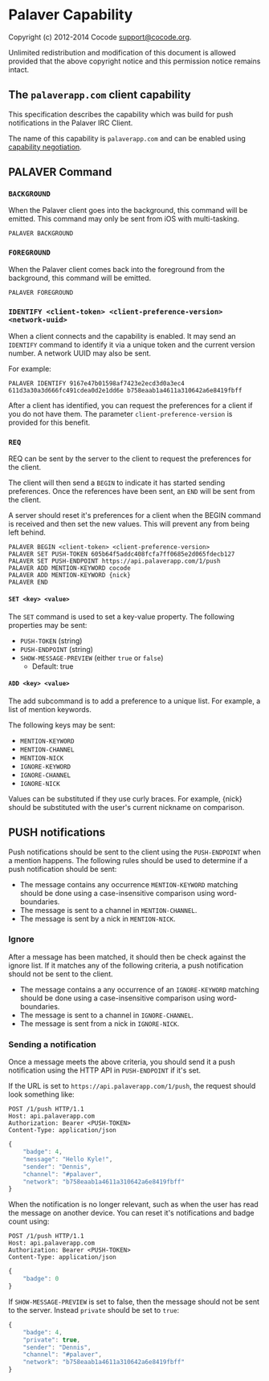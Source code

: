 # Palaver Capability

Copyright (c) 2012-2014 Cocode <support@cocode.org>.

Unlimited redistribution and modification of this document is allowed
provided that the above copyright notice and this permission notice
remains intact.

## The `palaverapp.com` client capability

This specification describes the capability which was build for push
notifications in the Palaver IRC Client.

The name of this capability is `palaverapp.com` and can be enabled using
[capability
negotiation](http://ircv3.atheme.org/specification/capability-negotiation-3.1).

## PALAVER Command

### `BACKGROUND`

When the Palaver client goes into the background, this command will be emitted.
This command may only be sent from iOS with multi-tasking.

```
PALAVER BACKGROUND
```

### `FOREGROUND`

When the Palaver client comes back into the foreground from the background, this command will be emitted.

```
PALAVER FOREGROUND
```

### `IDENTIFY <client-token> <client-preference-version> <network-uuid>`

When a client connects and the capability is enabled. It may send an `IDENTIFY`
command to identify it via a unique token and the current version number. A
network UUID may also be sent.

For example:

```
PALAVER IDENTIFY 9167e47b01598af7423e2ecd3d0a3ec4 611d3a30a3d666fc491cdea0d2e1dd6e b758eaab1a4611a310642a6e8419fbff
```

After a client has identified, you can request the preferences for a client if
you do not have them. The parameter `client-preference-version` is provided for
this benefit.

### `REQ`

REQ can be sent by the server to the client to request the preferences for the
client.

The client will then send a `BEGIN` to indicate it has started sending
preferences. Once the references have been sent, an `END` will be sent from the
client.

A server should reset it's preferences for a client when the BEGIN command is
received and then set the new values. This will prevent any from being left
behind.

```
PALAVER BEGIN <client-token> <client-preference-version>
PALAVER SET PUSH-TOKEN 605b64f5addc408fcfa7ff0685e2d065fdecb127
PALAVER SET PUSH-ENDPOINT https://api.palaverapp.com/1/push
PALAVER ADD MENTION-KEYWORD cocode
PALAVER ADD MENTION-KEYWORD {nick}
PALAVER END
```

#### `SET <key> <value>`

The `SET` command is used to set a key-value property. The following properties
may be sent:

- `PUSH-TOKEN` (string)
- `PUSH-ENDPOINT` (string)
- `SHOW-MESSAGE-PREVIEW` (either `true` or `false`)
    - Default: true

#### `ADD <key> <value>`

The add subcommand is to add a preference to a unique list. For example, a list
of mention keywords.

The following keys may be sent:

- `MENTION-KEYWORD`
- `MENTION-CHANNEL`
- `MENTION-NICK`
- `IGNORE-KEYWORD`
- `IGNORE-CHANNEL`
- `IGNORE-NICK`

Values can be substituted if they use curly braces. For example, {nick} should
be substituted with the user's current nickname on comparison.

## PUSH notifications

Push notifications should be sent to the client using the `PUSH-ENDPOINT` when
a mention happens. The following rules should be used to determine if a push
notification should be sent:

- The message contains any occurrence `MENTION-KEYWORD` matching should be
  done using a case-insensitive comparison using word-boundaries.
- The message is sent to a channel in `MENTION-CHANNEL`.
- The message is sent by a nick in `MENTION-NICK`.

### Ignore

After a message has been matched, it should then be check against the ignore
list. If it matches any of the following criteria, a push notification should
not be sent to the client.

- The message contains a any occurrence of an `IGNORE-KEYWORD` matching should be
  done using a case-insensitive comparison using word-boundaries.
- The message is sent to a channel in `IGNORE-CHANNEL`.
- The message is sent from a nick in `IGNORE-NICK`.

### Sending a notification

Once a message meets the above criteria, you should send it a push notification
using the HTTP API in `PUSH-ENDPOINT` if it's set.

If the URL is set to `https://api.palaverapp.com/1/push`, the request should
look something like:

```
POST /1/push HTTP/1.1
Host: api.palaverapp.com
Authorization: Bearer <PUSH-TOKEN>
Content-Type: application/json
```

```javascript
{
    "badge": 4,
    "message": "Hello Kyle!",
    "sender": "Dennis",
    "channel": "#palaver",
    "network": "b758eaab1a4611a310642a6e8419fbff"
}
```

When the notification is no longer relevant, such as when the user has read the
message on another device. You can reset it's notifications and badge count
using:

```
POST /1/push HTTP/1.1
Host: api.palaverapp.com
Authorization: Bearer <PUSH-TOKEN>
Content-Type: application/json
```

```javascript
{
    "badge": 0
}
```

If `SHOW-MESSAGE-PREVIEW` is set to false, then the message should not be sent
to the server. Instead `private` should be set to `true`:

```javascript
{
    "badge": 4,
    "private": true,
    "sender": "Dennis",
    "channel": "#palaver",
    "network": "b758eaab1a4611a310642a6e8419fbff"
}
```
